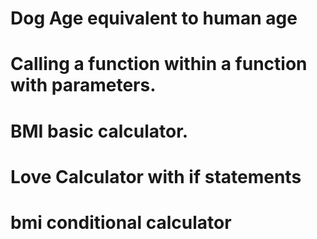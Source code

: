 # Dog Age equivalent to human age
# Calling a function within a function with parameters.
# BMI basic calculator.
# Love Calculator with if statements
# bmi conditional calculator
